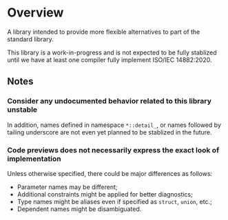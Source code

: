 # Overview

A library intended to provide more flexible alternatives to part of the standard library.

This library is a work-in-progress and is not expected to be fully stablized until we have at least one compiler fully implement ISO/IEC 14882:2020.

## Notes

### Consider any undocumented behavior related to this library unstable

In addition, names defined in namespace `*::detail_`, or names followed by tailing underscore are not even yet planned to be stablized in the future.

### Code previews does not necessarily express the exact look of implementation

Unless otherwise specified, there could be major differences as follows:

- Parameter names may be different;
- Additional constraints might be applied for better diagnostics;
- Type names might be aliases even if specified as `struct`, `union`, etc.;
- Dependent names might be disambiguated.
